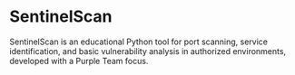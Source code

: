 # SentinelScan
SentinelScan is an educational Python tool for port scanning, service identification, and basic vulnerability analysis in authorized environments, developed with a Purple Team focus.
